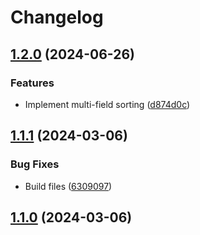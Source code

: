 # Changelog

## [1.2.0](https://github.com/ChrisGV04/mongoose-cursor-pagination/compare/v1.1.1...v1.2.0) (2024-06-26)


### Features

* Implement multi-field sorting ([d874d0c](https://github.com/ChrisGV04/mongoose-cursor-pagination/commit/d874d0c396435b414af30bf6204155bd4df83acf))

## [1.1.1](https://github.com/ChrisGV04/mongoose-cursor-pagination/compare/v1.1.0...v1.1.1) (2024-03-06)


### Bug Fixes

* Build files ([6309097](https://github.com/ChrisGV04/mongoose-cursor-pagination/commit/6309097b5d90dbedf8dad59fa46abeeaba50d5b9))

## [1.1.0](https://github.com/ChrisGV04/mongoose-cursor-pagination/compare/v1.0.6...v1.1.0) (2024-03-06)
